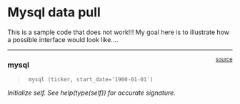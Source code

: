 # Mysql data pull

<!-- WARNING: THIS FILE WAS AUTOGENERATED! DO NOT EDIT! -->

This is a sample code that does not work!!! My goal here is to
illustrate how a possible interface would look like….

------------------------------------------------------------------------

<a
href="https://github.com/silvaac/backtest_sample/blob/main/backtest_sample/data/mysql.py#L11"
target="_blank" style="float:right; font-size:smaller">source</a>

### mysql

>      mysql (ticker, start_date='1900-01-01')

*Initialize self. See help(type(self)) for accurate signature.*

